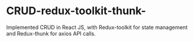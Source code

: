 # CRUD-redux-toolkit-thunk-
Implemented CRUD in React JS, with Redux-toolkit for state management and Redux-thunk for axios API calls.
